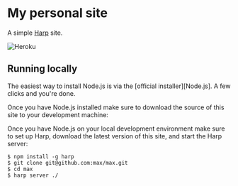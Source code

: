 # My personal site

A simple [Harp] site.

![Heroku](http://cl.ly/image/020C13263F3w/deploy-button.png)

## Running locally

The easiest way to install Node.js is via the [official installer][Node.js]. A
few clicks and you're done.

Once you have Node.js installed make sure to download the source of this site
to your development machine:

Once you have Node.js on your local development environment make sure to set up Harp, download the latest version of this site, and start the Harp server:

```
$ npm install -g harp
$ git clone git@github.com:max/max.git
$ cd max
$ harp server ./
```

[Harp]: http://harpjs.com/
[Heroku]: https://www.heroku.com/
[toolbelt]: https://toolbelt.heroku.com/
[Homebrew]: http://mxcl.github.io/homebrew/
